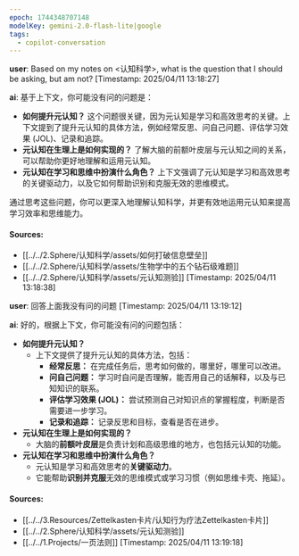 ```yaml
---
epoch: 1744348707148
modelKey: gemini-2.0-flash-lite|google
tags:
  - copilot-conversation
---
```


**user**: Based on my notes on <认知科学>, what is the question that I should be asking, but am not?
[Timestamp: 2025/04/11 13:18:27]

**ai**: 基于上下文，你可能没有问的问题是：

*   **如何提升元认知？** 这个问题很关键，因为元认知是学习和高效思考的关键。上下文提到了提升元认知的具体方法，例如经常反思、问自己问题、评估学习效果 (JOL)、记录和追踪。
*   **元认知在生理上是如何实现的？** 了解大脑的前额叶皮层与元认知之间的关系，可以帮助你更好地理解和运用元认知。
*   **元认知在学习和思维中扮演什么角色？** 上下文强调了元认知是学习和高效思考的关键驱动力，以及它如何帮助识别和克服无效的思维模式。

通过思考这些问题，你可以更深入地理解认知科学，并更有效地运用元认知来提高学习效率和思维能力。


#### Sources:

- [[../../2.Sphere/认知科学/assets/如何打破信息壁垒]]
- [[../../2.Sphere/认知科学/assets/生物学中的五个钻石级难题]]
- [[../../2.Sphere/认知科学/assets/元认知测验]]
[Timestamp: 2025/04/11 13:18:38]

**user**: 回答上面我没有问的问题
[Timestamp: 2025/04/11 13:19:12]

**ai**: 好的，根据上下文，你可能没有问的问题包括：

*   **如何提升元认知？**
    *   上下文提供了提升元认知的具体方法，包括：
        *   **经常反思：** 在完成任务后，思考如何做的，哪里好，哪里可以改进。
        *   **问自己问题：** 学习时自问是否理解，能否用自己的话解释，以及与已知知识的联系。
        *   **评估学习效果 (JOL)：** 尝试预测自己对知识点的掌握程度，判断是否需要进一步学习。
        *   **记录和追踪：** 记录反思和目标，查看是否在进步。
*   **元认知在生理上是如何实现的？**
    *   大脑的**前额叶皮层**是负责计划和高级思维的地方，也包括元认知的功能。
*   **元认知在学习和思维中扮演什么角色？**
    *   元认知是学习和高效思考的**关键驱动力**。
    *   它能帮助**识别并克服**无效的思维模式或学习习惯（例如思维卡壳、拖延）。


#### Sources:

- [[../../3.Resources/Zettelkasten卡片/认知行为疗法Zettelkasten卡片]]
- [[../../2.Sphere/认知科学/assets/元认知测验]]
- [[../../1.Projects/一页法则]]
[Timestamp: 2025/04/11 13:19:18]